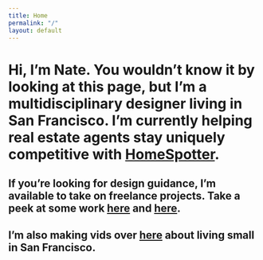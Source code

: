 ```yaml
---
title: Home
permalink: "/"
layout: default
---
```


# Hi, I’m Nate. You wouldn’t know it by looking at this page, but I’m a multidisciplinary designer living in San Francisco. I’m currently helping real estate agents stay uniquely competitive with [HomeSpotter](https://homespotter.com).

## If you’re looking for design guidance, I’m available to take on freelance projects. Take a peek at some work [here](https://dribbble.com/natekadlac) and [here](https://www.behance.net/natekadlac).

## I’m also making vids over [here](https://www.youtube.com/channel/UCXyF7Or3OX7zXa-z2CVg_Yw) about living small in San Francisco.
